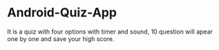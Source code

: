 # Android-Quiz-App
It is a quiz with four options with timer and sound, 10 question will apear one by one and save your high score.
